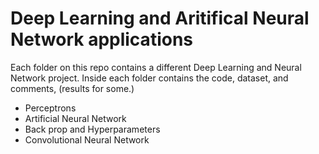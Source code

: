 # Deep Learning and Aritifical Neural Network applications 


Each folder on this repo contains a different Deep Learning and Neural Network project. Inside each folder contains the code, dataset, and comments, (results for some.)

- Perceptrons 
- Artificial Neural Network
- Back prop and Hyperparameters
- Convolutional Neural Network



